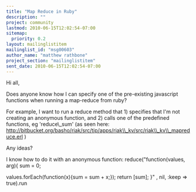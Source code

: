 ```yaml
---
title: "Map Reduce in Ruby"
description: ""
project: community
lastmod: 2010-06-15T12:02:54-07:00
sitemap:
  priority: 0.2
layout: mailinglistitem
mailinglist_id: "msg00603"
author_name: "matthew rathbone"
project_section: "mailinglistitem"
sent_date: 2010-06-15T12:02:54-07:00
---
```



Hi all,

Does anyone know how I can specify one of the pre-existing javascript
functions when running a map-reduce from ruby?

For example, I want to run a reduce method that 1) specifies that I'm not
creating an anonymous function, and 2) calls one of the predefined
functions, eg 'reduce\\_sum' (as seen here:
http://bitbucket.org/basho/riak/src/tip/apps/riak\\_kv/src/riak\\_kv\\_mapreduce.erl
)

Any ideas?

I know how to do it with an anonymous function:
reduce("function(values, arg){
 sum = 0;

values.forEach(function(x){sum = sum + x;});
 return
[sum];
 }" , nil,
:keep =&gt; true).run

